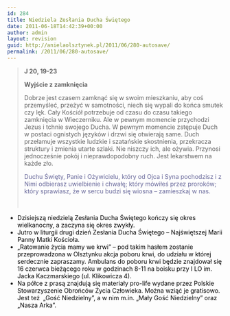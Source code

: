 ```yaml
---
id: 284
title: Niedziela Zesłania Ducha Świętego
date: 2011-06-18T14:42:39+00:00
author: admin
layout: revision
guid: http://anielaolsztynek.pl/2011/06/280-autosave/
permalink: /2011/06/280-autosave/
---
```

> **J 20, 19-23**
> 
> **Wyjście z zamknięcia**
> 
> Dobrze jest czasem zamknąć się w swoim mieszkaniu, aby coś przemyśleć, przeżyć w samotności, niech się wypali do końca smutek czy lęk. Cały Kościół potrzebuje od czasu do czasu takiego zamknięcia w Wieczerniku. Ale w pewnym momencie przychodzi Jezus i tchnie swojego Ducha. W pewnym momencie zstępuje Duch w postaci ognistych języków i drzwi się otwierają same. Duch przełamuje wszystkie ludzkie i szatańskie skostnienia, przekracza struktury i zmienia utarte szlaki. Nie niszczy ich, ale ożywia. Przynosi jednocześnie pokój i nieprawdopodobny ruch. Jest lekarstwem na każde zło. 
> 
> <span style="color: #666699;">Duchu Święty, Panie i Ożywicielu, który od Ojca i Syna pochodzisz i z Nimi odbierasz uwielbienie i chwałę; który mówiłeś przez proroków; który sprawiasz, że w sercu budzi się wiosna &#8211; zamieszkaj w nas.</span>
> 
> <span style="color: #666699;"><br /> </span>

  * <span style="color: #000000;">Dzisiejszą niedzielą Zesłania Ducha Świętego kończy się okres wielkanocny, a zaczyna się okres zwykły.</span>
  * <span style="color: #000000;">Jutro w liturgii drugi dzień Zesłania Ducha Świętego &#8211; Najświętszej Marii Panny Matki Kościoła.</span>
  * <span style="color: #000000;">&#8222;Ratowanie życia mamy we krwi&#8221; &#8211; pod takim hasłem zostanie przeprowadzona w Olsztynku akcja poboru krwi, do udziału w której serdecznie zapraszamy. Ambulans do poboru krwi będzie znajdował się 16 czerwca bieżącego roku w godzinach 8-11 na boisku przy I LO im. Jacka Kaczmarskiego (ul. Klikowicza 4).</span>
  * <span style="color: #000000;">Na półce z prasą znajdują się materiały pro-life wydane przez Polskie Stowarzyszenie Obrońców Życia Człowieka. Można wziąć je gratisowo. Jest też  &#8222;Gość Niedzielny&#8221;, a w nim m.in. &#8222;Mały Gość Niedzielny&#8221; oraz &#8222;Nasza Arka&#8221;.</span>

 <span style="color: #666699;"></span>